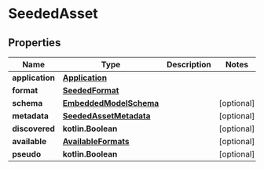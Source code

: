 
# SeededAsset

## Properties
Name | Type | Description | Notes
------------ | ------------- | ------------- | -------------
**application** | [**Application**](Application.md) |  | 
**format** | [**SeededFormat**](SeededFormat.md) |  | 
**schema** | [**EmbeddedModelSchema**](EmbeddedModelSchema.md) |  |  [optional]
**metadata** | [**SeededAssetMetadata**](SeededAssetMetadata.md) |  |  [optional]
**discovered** | **kotlin.Boolean** |  |  [optional]
**available** | [**AvailableFormats**](AvailableFormats.md) |  |  [optional]
**pseudo** | **kotlin.Boolean** |  |  [optional]



